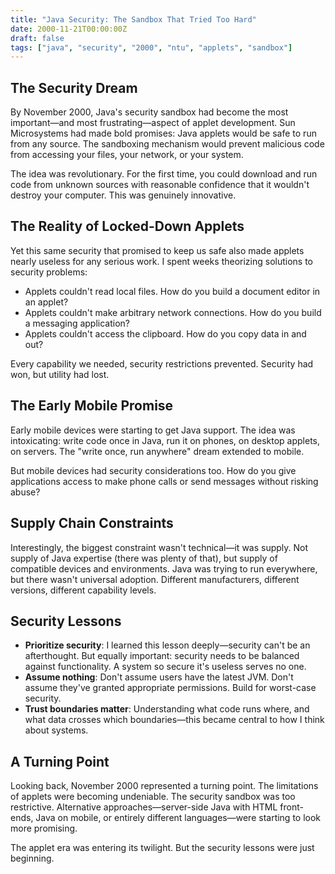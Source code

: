 ```yaml
---
title: "Java Security: The Sandbox That Tried Too Hard"
date: 2000-11-21T00:00:00Z
draft: false
tags: ["java", "security", "2000", "ntu", "applets", "sandbox"]
---
```


## The Security Dream

By November 2000, Java's security sandbox had become the most important—and most frustrating—aspect of applet development. Sun Microsystems had made bold promises: Java applets would be safe to run from any source. The sandboxing mechanism would prevent malicious code from accessing your files, your network, or your system.

The idea was revolutionary. For the first time, you could download and run code from unknown sources with reasonable confidence that it wouldn't destroy your computer. This was genuinely innovative.

## The Reality of Locked-Down Applets

Yet this same security that promised to keep us safe also made applets nearly useless for any serious work. I spent weeks theorizing solutions to security problems:

- Applets couldn't read local files. How do you build a document editor in an applet?
- Applets couldn't make arbitrary network connections. How do you build a messaging application?
- Applets couldn't access the clipboard. How do you copy data in and out?

Every capability we needed, security restrictions prevented. Security had won, but utility had lost.

## The Early Mobile Promise

Early mobile devices were starting to get Java support. The idea was intoxicating: write code once in Java, run it on phones, on desktop applets, on servers. The "write once, run anywhere" dream extended to mobile.

But mobile devices had security considerations too. How do you give applications access to make phone calls or send messages without risking abuse?

## Supply Chain Constraints

Interestingly, the biggest constraint wasn't technical—it was supply. Not supply of Java expertise (there was plenty of that), but supply of compatible devices and environments. Java was trying to run everywhere, but there wasn't universal adoption. Different manufacturers, different versions, different capability levels.

## Security Lessons

- **Prioritize security**: I learned this lesson deeply—security can't be an afterthought. But equally important: security needs to be balanced against functionality. A system so secure it's useless serves no one.
- **Assume nothing**: Don't assume users have the latest JVM. Don't assume they've granted appropriate permissions. Build for worst-case security.
- **Trust boundaries matter**: Understanding what code runs where, and what data crosses which boundaries—this became central to how I think about systems.

## A Turning Point

Looking back, November 2000 represented a turning point. The limitations of applets were becoming undeniable. The security sandbox was too restrictive. Alternative approaches—server-side Java with HTML front-ends, Java on mobile, or entirely different languages—were starting to look more promising.

The applet era was entering its twilight. But the security lessons were just beginning.
